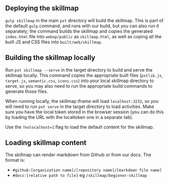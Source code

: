 ## Deploying the skillmap
`gulp skillmap` in the main `pxt` directory will build the skillmap. This is part of the default `gulp` command, and runs with our build, but you can also run it separately; the command builds the skillmap and copies the generated `index.html` file into `webap/public` as `skillmap.html`, as well as coping all the built JS and CSS files into `built/web/skillmap`.

## Building the skillmap locally
Run `pxt skillmap --serve` in the target directory to build and serve the skillmap locally. This command copies the appropriate built files (`pxtlib.js`, `target.js`, `semantic.css`, `icons.css`) into your local skillmap directory to serve, so you may also need to run the appropriate build commands to generate those files.

When running locally, the skillmap iframe will load `localhost:3232`, so you will need to run `pxt serve` in the target directory to load activities. Make sure you have the local token stored in the browser session (you can do this by loading the URL with the localtoken one in a separate tab).

Use the `?nolocalhost=1` flag to load the default content for the skillmap.

## Loading skillmap content
The skillmap can render markdown from Github or from our docs. The format is:

- `#github:[organization name]/[repository name]/[markdown file name]`
- `#docs:[relative path to file]` eg `/skillmap/beginner-skillmap`